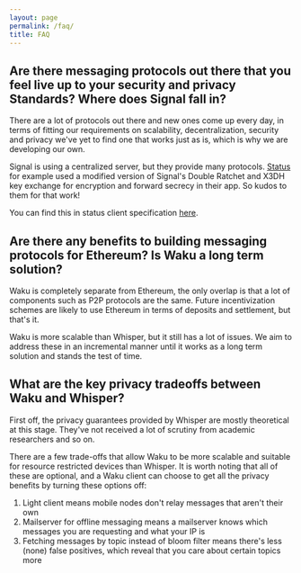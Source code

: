 ```yaml
---
layout: page
permalink: /faq/
title: FAQ
---
```


## Are there messaging protocols out there that you feel live up to your security and privacy Standards? Where does Signal fall in?

There are a lot of protocols out there and new ones come up every day, in terms of fitting our requirements on 
scalability, decentralization, security and privacy we've yet to find one that works just as is, which is why we are 
developing our own.

Signal is using a centralized server, but they provide many protocols. [Status](https://status.im) for example used a modified version of 
Signal's Double Ratchet and X3DH key exchange for encryption and forward secrecy in their app. 
So kudos to them for that work!

You can find this in status client specification [here](https://status-im.github.io/specs/status-secure-transport-spec).

## Are there any benefits to building messaging protocols for Ethereum? Is Waku a long term solution?

Waku is completely separate from Ethereum, the only overlap is that a lot of components such as P2P protocols are the 
same. Future incentivization schemes are likely to use Ethereum in terms of deposits and settlement, but that's it.

Waku is more scalable than Whisper, but it still has a lot of issues. We aim to address these in an incremental manner 
until it works as a long term solution and stands the test of time.

## What are the key privacy tradeoffs between Waku and Whisper?

First off, the privacy guarantees provided by Whisper are mostly theoretical at this stage. They've not received a lot 
of scrutiny from academic researchers and so on.

There are a few trade-offs that allow Waku to be more scalable and suitable for resource restricted devices than Whisper. 
It is worth noting that all of these are optional, and a Waku client can choose to get all the privacy benefits by turning these options off:

1. Light client means mobile nodes don't relay messages that aren't their own 
2. Mailserver for offline messaging means a mailserver knows which messages you are requesting and what your IP is
3. Fetching messages by topic instead of bloom filter means there's less (none) false positives, which reveal that you care about certain topics more
